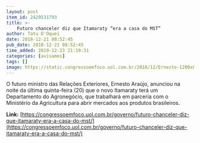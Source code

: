 ```yaml
---
layout: post
item_id: 2429531793
title: >-
    Futuro chanceler diz que Itamaraty “era a casa do MST”
author: Tatu D'Oquei
date: 2018-12-21 08:52:45
pub_date: 2018-12-21 08:52:45
time_added: 2019-12-23 21:19:31
categories: [avisamos]
tags: []
image: https://static.congressoemfoco.uol.com.br/2018/12/Ernesto-1200x630.jpg
---
```


O futuro ministro das Relações Exteriores, Ernesto Araújo, anunciou na noite da última quinta-feira (20) que o novo Itamaraty terá um Departamento do Agronegócio, que trabalhará em parceria com o Ministério da Agricultura para abrir mercados aos produtos brasileiros.

**Link:** [https://congressoemfoco.uol.com.br/governo/futuro-chanceler-diz-que-itamaraty-era-a-casa-do-mst/](https://congressoemfoco.uol.com.br/governo/futuro-chanceler-diz-que-itamaraty-era-a-casa-do-mst/)

